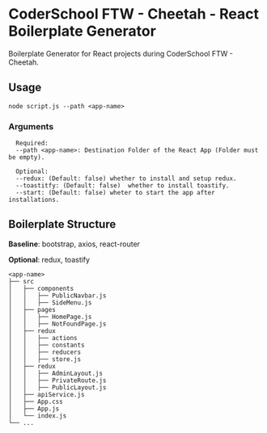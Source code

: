 # CoderSchool FTW - Cheetah - React Boilerplate Generator

Boilerplate Generator for React projects during CoderSchool FTW - Cheetah.

## Usage

```
node script.js --path <app-name>
```

### Arguments

```
  Required:
  --path <app-name>: Destination Folder of the React App (Folder must be empty).

  Optional:
  --redux: (Default: false) whether to install and setup redux.
  --toastitfy: (Default: false)  whether to install toastify.
  --start: (Default: false) wheter to start the app after installations.
```

## Boilerplate Structure

**Baseline**: bootstrap, axios, react-router

**Optional**: redux, toastify

```
<app-name>
├── src
│   ├── components
│   │   ├── PublicNavbar.js
│   │   ├── SideMenu.js
│   ├── pages
│   │   ├── HomePage.js
│   │   ├── NotFoundPage.js
│   ├── redux
│   │   ├── actions
│   │   ├── constants
│   │   ├── reducers
│   │   ├── store.js
│   ├── redux
│   │   ├── AdminLayout.js
│   │   ├── PrivateRoute.js
│   │   ├── PublicLayout.js
│   ├── apiService.js
│   ├── App.css
│   ├── App.js
│   └── index.js
└── ...

```
